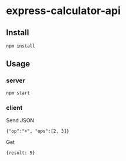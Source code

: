 # express-calculator-api

## Install

    npm install

## Usage

### server

    npm start

### client

Send JSON

    {"op":"+", "ops":[2, 3]}

Get

    {result: 5}
